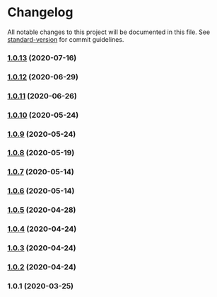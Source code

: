 # Changelog

All notable changes to this project will be documented in this file. See [standard-version](https://github.com/conventional-changelog/standard-version) for commit guidelines.

### [1.0.13](https://github.com/lendroidproject/Rightshare-js/compare/v1.0.12...v1.0.13) (2020-07-16)



### [1.0.12](https://github.com/lendroidproject/Rightshare-js/compare/v1.0.11...v1.0.12) (2020-06-29)



### [1.0.11](https://github.com/lendroidproject/Rightshare-js/compare/v1.0.10...v1.0.11) (2020-06-26)



### [1.0.10](https://github.com/lendroidproject/Rightshare-js/compare/v1.0.9...v1.0.10) (2020-05-24)



### [1.0.9](https://github.com/lendroidproject/Rightshare-js/compare/v1.0.8...v1.0.9) (2020-05-24)



### [1.0.8](https://github.com/lendroidproject/Rightshare-js/compare/v1.0.7...v1.0.8) (2020-05-19)



### [1.0.7](https://github.com/lendroidproject/Rightshare-js/compare/v1.0.6...v1.0.7) (2020-05-14)



### [1.0.6](https://github.com/lendroidproject/Rightshare-js/compare/v1.0.5...v1.0.6) (2020-05-14)



### [1.0.5](https://github.com/lendroidproject/Rightshare-js/compare/v1.0.4...v1.0.5) (2020-04-28)



### [1.0.4](https://github.com/lendroidproject/Rightshare-js/compare/v1.0.3...v1.0.4) (2020-04-24)



### [1.0.3](https://github.com/lendroidproject/Rightshare-js/compare/v1.0.2...v1.0.3) (2020-04-24)



### [1.0.2](https://github.com/lendroidproject/Rightshare-js/compare/v1.0.1...v1.0.2) (2020-04-24)



### 1.0.1 (2020-03-25)
